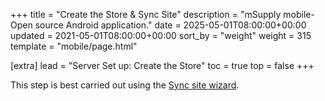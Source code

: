 +++
title = "Create the Store & Sync Site"
description = "mSupply mobile- Open source Android application."
date = 2025-05-01T08:00:00+00:00
updated = 2021-05-01T08:00:00+00:00
sort_by = "weight"
weight = 315
template = "mobile/page.html"

[extra]
lead = "Server Set up: Create the Store"
toc = true
top = false
+++

This step is best carried out using the [Sync site wizard](https://docs.msupply.org.nz/synchronisation:site_wizard).  
